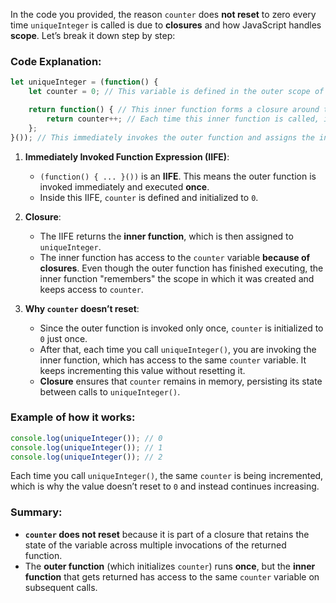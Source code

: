In the code you provided, the reason `counter` does **not reset** to zero every time `uniqueInteger` is called is due to **closures** and how JavaScript handles **scope**. Let’s break it down step by step:

### Code Explanation:

```javascript
let uniqueInteger = (function() {
    let counter = 0; // This variable is defined in the outer scope of the closure.

    return function() { // This inner function forms a closure around the outer function's scope.
        return counter++; // Each time this inner function is called, it increments the counter.
    };
}()); // This immediately invokes the outer function and assigns the inner function to `uniqueInteger`
```

1. **Immediately Invoked Function Expression (IIFE)**:
   - `(function() { ... }())` is an **IIFE**. This means the outer function is invoked immediately and executed **once**.
   - Inside this IIFE, `counter` is defined and initialized to `0`. 

2. **Closure**:
   - The IIFE returns the **inner function**, which is then assigned to `uniqueInteger`.
   - The inner function has access to the `counter` variable **because of closures**. Even though the outer function has finished executing, the inner function "remembers" the scope in which it was created and keeps access to `counter`.

3. **Why `counter` doesn’t reset**:
   - Since the outer function is invoked only once, `counter` is initialized to `0` just once.
   - After that, each time you call `uniqueInteger()`, you are invoking the inner function, which has access to the same `counter` variable. It keeps incrementing this value without resetting it.
   - **Closure** ensures that `counter` remains in memory, persisting its state between calls to `uniqueInteger()`.

### Example of how it works:

```javascript
console.log(uniqueInteger()); // 0
console.log(uniqueInteger()); // 1
console.log(uniqueInteger()); // 2
```

Each time you call `uniqueInteger()`, the same `counter` is being incremented, which is why the value doesn’t reset to `0` and instead continues increasing.

### Summary:
- **`counter` does not reset** because it is part of a closure that retains the state of the variable across multiple invocations of the returned function.
- The **outer function** (which initializes `counter`) runs **once**, but the **inner function** that gets returned has access to the same `counter` variable on subsequent calls.
